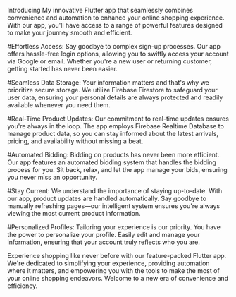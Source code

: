 Introducing My innovative Flutter app that seamlessly combines convenience and automation to enhance your online shopping experience. With our app, you'll have access to a range of powerful features designed to make your journey smooth and efficient.

#Effortless Access: 
Say goodbye to complex sign-up processes. Our app offers hassle-free login options, allowing you to swiftly access your account via Google or email. Whether you're a new user or returning customer, getting started has never been easier.

#Seamless Data Storage: 
Your information matters and that's why we prioritize secure storage. We utilize Firebase Firestore to safeguard your user data, ensuring your personal details are always protected and readily available whenever you need them.

#Real-Time Product Updates: 
Our commitment to real-time updates ensures you're always in the loop. The app employs Firebase Realtime Database to manage product data, so you can stay informed about the latest arrivals, pricing, and availability without missing a beat.

#Automated Bidding: 
Bidding on products has never been more efficient. Our app features an automated bidding system that handles the bidding process for you. Sit back, relax, and let the app manage your bids, ensuring you never miss an opportunity.

#Stay Current: 
We understand the importance of staying up-to-date. With our app, product updates are handled automatically. Say goodbye to manually refreshing pages—our intelligent system ensures you're always viewing the most current product information.

#Personalized Profiles: 
Tailoring your experience is our priority. You have the power to personalize your profile. Easily edit and manage your information, ensuring that your account truly reflects who you are.

Experience shopping like never before with our feature-packed Flutter app. We're dedicated to simplifying your experience, providing automation where it matters, and empowering you with the tools to make the most of your online shopping endeavors. Welcome to a new era of convenience and efficiency.
